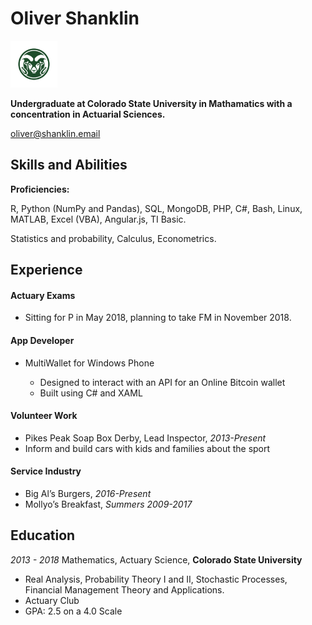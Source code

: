 # Oliver Shanklin

<img src="CSU-Ram-357-2.png" width="75" height="75">

**Undergraduate at Colorado State University in Mathamatics with a concentration in Actuarial Sciences.**

oliver@shanklin.email

## Skills and Abilities

**Proficiencies:**

R, Python (NumPy and Pandas), SQL, MongoDB, PHP, C#, Bash, Linux, MATLAB, Excel (VBA), Angular.js, TI Basic.

Statistics and probability, Calculus, Econometrics.

## Experience

#### Actuary Exams

  * Sitting for P in May 2018, planning to take FM in November 2018. 

#### App Developer

* MultiWallet for Windows Phone

  * Designed to interact with an API for an Online Bitcoin wallet
  * Built using C# and XAML

#### Volunteer Work

  * Pikes Peak Soap Box Derby, Lead Inspector, *2013-Present*
  * Inform and build cars with kids and families about the sport

#### Service Industry

  * Big Al’s Burgers, *2016-Present*
  * Mollyo’s Breakfast, *Summers 2009-2017*


## Education

*2013 - 2018*
Mathematics, Actuary Science, **Colorado State University**
* Real Analysis, Probability Theory I and II, Stochastic Processes, Financial Management Theory and Applications.
* Actuary Club
* GPA: 2.5 on a 4.0 Scale
